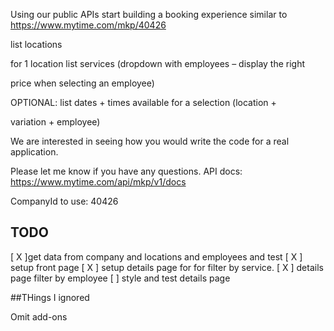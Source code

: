 Using our public APIs start building a booking experience similar to https://www.mytime.com/mkp/40426

list locations

for 1 location list services (dropdown with employees – display the right

price when selecting an employee)

OPTIONAL: list dates + times available for a selection (location +

variation + employee)

We are interested in seeing how you would write the code for a real application.

Please let me know if you have any questions.
API docs: https://www.mytime.com/api/mkp/v1/docs

CompanyId to use: 40426

## TODO

[ X ]get data from company and locations and employees and test
[ X ] setup front page
[ X ] setup details page for for filter by service.
[ X ] details page filter by employee
[ ] style and test details page

##THings I ignored

Omit add-ons

